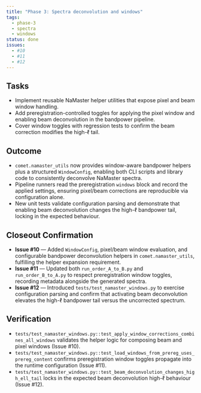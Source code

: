 ```yaml
---
title: "Phase 3: Spectra deconvolution and windows"
tags:
  - phase-3
  - spectra
  - windows
status: done
issues:
  - #10
  - #11
  - #12
---
```


## Tasks
- Implement reusable NaMaster helper utilities that expose pixel and beam window handling.
- Add preregistration-controlled toggles for applying the pixel window and enabling beam deconvolution in the bandpower pipeline.
- Cover window toggles with regression tests to confirm the beam correction modifies the high-ℓ tail.

## Outcome
- `comet.namaster_utils` now provides window-aware bandpower helpers plus a structured `WindowConfig`, enabling both CLI scripts and library code to consistently deconvolve NaMaster spectra.
- Pipeline runners read the preregistration `windows` block and record the applied settings, ensuring pixel/beam corrections are reproducible via configuration alone.
- New unit tests validate configuration parsing and demonstrate that enabling beam deconvolution changes the high-ℓ bandpower tail, locking in the expected behaviour.

## Closeout Confirmation

- **Issue #10** — Added `WindowConfig`, pixel/beam window evaluation, and configurable bandpower deconvolution helpers in `comet.namaster_utils`, fulfilling the helper expansion requirement.
- **Issue #11** — Updated both `run_order_A_to_B.py` and `run_order_B_to_A.py` to respect preregistration window toggles, recording metadata alongside the generated spectra.
- **Issue #12** — Introduced `tests/test_namaster_windows.py` to exercise configuration parsing and confirm that activating beam deconvolution elevates the high-ℓ bandpower tail versus the uncorrected spectrum.

## Verification

- `tests/test_namaster_windows.py::test_apply_window_corrections_combines_all_windows` validates the helper logic for composing beam and pixel windows (Issue #10).
- `tests/test_namaster_windows.py::test_load_windows_from_prereg_uses_prereg_content` confirms preregistration window toggles propagate into the runtime configuration (Issue #11).
- `tests/test_namaster_windows.py::test_beam_deconvolution_changes_high_ell_tail` locks in the expected beam deconvolution high-ℓ behaviour (Issue #12).
